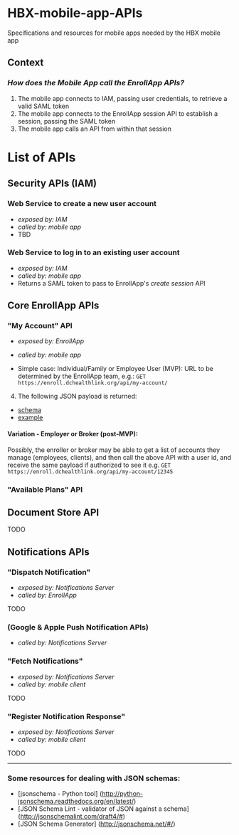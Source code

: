 # HBX-mobile-app-APIs
Specifications and resources for mobile apps needed by the HBX mobile app

## Context 
### _How does the Mobile App call the EnrollApp APIs?_
1. The mobile app connects to IAM, passing user credentials, to retrieve a valid SAML token
2. The mobile app connects to the EnrollApp session API to establish a session, passing the SAML token
3. The mobile app calls an API from within that session

# List of APIs

## Security APIs (IAM)

### Web Service to create a new user account
* *exposed by: IAM*
* *called by: mobile app*
* TBD
 
### Web Service to log in to an existing user account 
* *exposed by: IAM*
* *called by: mobile app*
* Returns a SAML token to pass to EnrollApp's _create session_ API

## Core EnrollApp APIs

### "My Account" API 
 * *exposed by: EnrollApp*
 * *called by: mobile app*

* Simple case: Individual/Family or Employee User (MVP):
URL to be determined by the EnrollApp team, e.g.: 
    `GET https://enroll.dchealthlink.org/api/my-account/`
4. The following JSON payload is returned:
  * [schema](enroll/my-account/response/schema.json)
  * [example](enroll/my-account/response/example.json)
  
#### Variation - Employer or Broker (post-MVP):

Possibly, the enroller or broker may be able to get a list of accounts they manage (employees, clients), and then call the above API with a user id, and receive the same payload if authorized to see it
e.g. `GET https://enroll.dchealthlink.org/api/my-account/12345`

### "Available Plans" API 


## Document Store API
TODO 

## Notifications APIs

### "Dispatch Notification"
 * *exposed by: Notifications Server*
 * *called by: EnrollApp*

TODO

### (Google & Apple Push Notification APIs)
* *called by: Notifications Server*

### "Fetch Notifications" 
* *exposed by: Notifications Server* 
* *called by: mobile client*

TODO

### "Register Notification Response"  
* *exposed by: Notifications Server*
* *called by: mobile client*

TODO

******

### Some resources for dealing with JSON schemas:
* [jsonschema - Python tool] (http://python-jsonschema.readthedocs.org/en/latest/)
* [JSON Schema Lint - validator of JSON against a schema] (http://jsonschemalint.com/draft4/#)
* [JSON Schema Generator] (http://jsonschema.net/#/)
